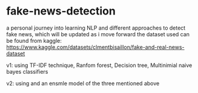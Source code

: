 # fake-news-detection
a personal journey into learning NLP and different approaches to detect fake news, which will be updated as i move forward
the dataset used can be found from kaggle:
https://www.kaggle.com/datasets/clmentbisaillon/fake-and-real-news-dataset

v1: using TF-IDF technique, Ranfom forest, Decision tree, Multinimial naive bayes classifiers

v2: using and an ensmle model of the three mentioned above
